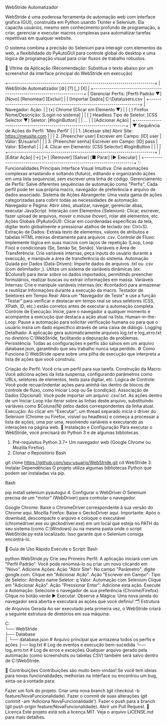 WebStride Automatizador

WebStride é uma poderosa ferramenta de automação web com interface gráfica (GUI), construída em Python usando Tkinter e Selenium. Ela capacita usuários, mesmo sem conhecimento profundo de programação, a criar, gerenciar e executar macros complexas para automatizar tarefas repetitivas em qualquer website.

O sistema combina a precisão do Selenium para interagir com elementos da web, a flexibilidade do PyAutoGUI para controle global do desktop e uma lógica de programação visual para criar fluxos de trabalho robustos.

📸 Vitrine da Aplicação
(Recomendação: Substitua o texto abaixo por um screenshot da interface principal do WebStride em execução)

+-------------------------------------------------------------------------+
| WebStride Automatizador                        [⚙] [?] [_] [X]          |
+-------------------------------------------------------------------------+
| Gerenciar Perfis: [Perfil Padrão ▼] [Novo] [Renomear] [Excluir]           |
| [Importar Dados] C:\Data\users.csv                                      |
+-------------------------------------------------------------------------+
|  Navegador:     Ação:                                                   |
|  (•) Chrome     [Clicar em Elemento                                ▼]   |
|  ( ) Firefox    Nome/Descrição: [Login no sistema]                        |
|  [ ] Headless   Tipo de Seletor: [CSS Selector ▼] Seletor: [#loginButton] |
|                 ...                                                     |
|                                                     [Adicionar Ação]    |
+-------------------------------------------------------------------------+
| ▼ Sequência de Ações do Perfil: 'Meu Perfil'                            |
| | 1. [Acessar site] Abrir Site: https://meusite.com                     |
| | 2. [Preencher user] Escrever em Campo: [ID] user | Valor: $Usuario1  |
| | 3. [Preencher senha] Escrever em Campo: [ID] pass | Valor: $Senha1   |
| | 4. Clicar em Elemento: [CSS Selector] #loginButton                    |
| |                                                                       |
+-------------------------------------------------------------------------+
| [Editar Ação] [->] [<-] [Remover]            [Salvar] [■ Parar] [▶ Executar] |
+-------------------------------------------------------------------------+
✨ Funcionalidades Principais
Interface Visual Intuitiva: Crie automações complexas arrastando e soltando (futuro), editando e organizando ações em uma lista sequencial, sem escrever uma linha de código.
Gerenciamento de Perfis: Salve diferentes sequências de automação como "Perfis". Cada perfil pode ter sua própria macro, navegador de preferência e arquivo de dados associado.
Sistema de Ações Abrangente: Uma vasta gama de ações categorizadas para cobrir todas as necessidades de automação:
Navegador e Página: Abrir sites, atualizar, navegar, gerenciar abas, executar JavaScript.
Interação com Elementos (Selenium): Clicar, escrever, fazer upload de arquivos, mover o mouse (hover), rolar até elementos, etc.
Ações Globais (PyAutoGUI): Clicar em coordenadas específicas da tela, digitar texto globalmente e pressionar atalhos de teclado (ex: Ctrl+S).
Extração de Dados: Extraia texto de elementos, valores de atributos e tabelas HTML inteiras diretamente para arquivos .csv.
Controle de Fluxo: Implemente lógica em suas macros com laços de repetição (Loop, Loop Fixo) e condicionais (Se, Senão Se, Senão).
Variáveis e Área de Transferência: Crie variáveis internas, peça inputs do usuário durante a execução, e manipule a área de transferência do sistema.
Automação Guiada por Dados (Data-Driven):
Importe dados de arquivos .txt ou .csv (com delimitador ;).
Utilize um sistema de variáveis dinâmicas (ex: $Coluna1) para iterar sobre os dados importados, permitindo preencher formulários, realizar buscas ou extrair informações em massa.
Variáveis Internas: Crie e manipule variáveis internas (ex: #contador) para armazenar e reutilizar informações durante a execução da macro.
Testador de Seletores em Tempo Real: Abra um "Navegador de Teste" e use a função "Testar" para verificar e destacar em tempo real se seus seletores (CSS, XPath, ID, etc.) estão corretos antes de executar a automação completa.
Controle de Execução: Inicie, pare o navegador a qualquer momento e acompanhe a execução que destaca a ação atual na lista.
Human-in-the-Loop: Pause a automação para solicitar verificação humana ou para que o usuário insira um dado específico através de uma caixa de diálogo.
Logging Detalhado: A aplicação gera automaticamente arquivos log.txt e log_erro.txt no diretório C:\WebStride, facilitando a depuração de problemas.
Persistência: Todas as configurações e perfis são salvos em um arquivo database.json, garantindo que seu trabalho nunca seja perdido.
⚙️ Como Funciona
O WebStride opera sobre uma pilha de execução que interpreta a lista de ações que você construiu.

Criação do Perfil: Você cria um perfil para sua tarefa.
Construção da Macro: Você adiciona ações da lista suspensa, configurando parâmetros como URLs, seletores de elementos, texto para digitar, etc.
Lógica de Controle: Você pode recuar/indentar ações para aninhá-las dentro de blocos de controle de fluxo, como Iniciar Loop ou Se (condição).
Associação de Dados (Opcional): Você pode importar um arquivo .csv/.txt. As ações dentro de um Iniciar Loop irão iterar sobre as linhas deste arquivo, substituindo variáveis como $Coluna{N} pelos dados correspondentes da linha atual.
Execução: Ao clicar em "Executar", um thread separado inicia o driver do Selenium (Chrome ou Firefox, visível ou headless) e começa a processar a lista de ações, uma por uma, resolvendo variáveis e executando as interações na página web.
🚀 Instalação e Configuração
Para executar o WebStride, você precisará do Python 3 e de algumas bibliotecas.

1. Pré-requisitos
Python 3.7+
Um navegador web (Google Chrome ou Mozilla Firefox).
2. Clonar o Repositório
Bash

git clone https://github.com/seu-usuario/WebStride.git
cd WebStride
3. Instalar Dependências
O projeto utiliza algumas bibliotecas Python que podem ser instaladas via pip.

Bash

pip install selenium pyautogui
4. Configurar o WebDriver
O Selenium precisa de um "motor" (WebDriver) para controlar o navegador.

Google Chrome: Baixe o ChromeDriver correspondente à sua versão do Chrome aqui.
Mozilla Firefox: Baixe o GeckoDriver aqui.
Importante: Após o download, descompacte o arquivo e coloque o executável (chromedriver.exe ou geckodriver.exe) em um local que esteja no PATH do seu sistema (como C:\Windows) ou na mesma pasta onde o script WebStride.py está localizado. Isso garante que o Selenium consiga encontrá-lo.

📖 Guia de Uso Rápido
Execute o Script:
Bash

python WebStride.py
Crie seu Primeiro Perfil:
A aplicação iniciará com um "Perfil Padrão". Você pode renomeá-lo ou criar um novo clicando em "Novo".
Adicione Ações:
Ação "Abrir Site": No campo "Parâmetro", digite google.com. Clique em "Adicionar Ação".
Ação "Escrever em Campo":
Tipo de Seletor: Atributo name
Seletor: q
Valor: Automação com Selenium
Clique em "Adicionar Ação".
Ação "Pressionar Enter": Adicione esta ação.
Execute a Automação:
Selecione o navegador de sua preferência (Chrome/Firefox).
Clique no botão verde ▶ Executar.
Observe a Mágica: Uma nova janela do navegador será aberta e executará as ações que você definiu!
🗂️ Estrutura de Arquivos Gerada
Ao ser executado pela primeira vez, o WebStride criará a seguinte estrutura de diretórios em sua máquina:

C:\
└── WebStride\
    ├── Database\
    │   └── database.json  # Arquivo principal que armazena todos os perfis e ações
    ├── log.txt            # Log de eventos e execução bem-sucedida
    └── log_erro.txt       # Log de erros e exceções
Qualquer arquivo gerado pela automação (como screenshots ou tabelas CSV) também será salvo dentro de C:\WebStride.

🤝 Contribuições
Contribuições são muito bem-vindas! Se você tem ideias para novas funcionalidades, melhorias na interface ou encontrou um bug, sinta-se à vontade para:

Fazer um fork do projeto.
Criar uma nova branch (git checkout -b feature/NovaFuncionalidade).
Fazer o commit de suas alterações (git commit -am 'Adiciona NovaFuncionalidade').
Fazer o push para a branch (git push origin feature/NovaFuncionalidade).
Abrir um Pull Request.
📜 Licença
Este projeto está sob a licença MIT. Veja o arquivo LICENSE.md para mais detalhes.







